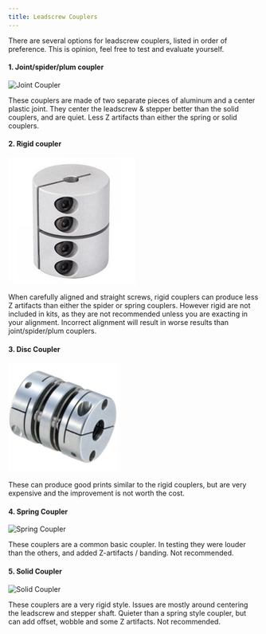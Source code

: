 ```yaml
---
title: Leadscrew Couplers
---
```


There are several options for leadscrew couplers, listed in order of preference.  This is opinion, feel free to test and evaluate yourself.

#### 1. Joint/spider/plum coupler
![Joint Coupler](images/joint_coupler.jpg)

These couplers are made of two separate pieces of aluminum and a center plastic joint. They center the leadscrew & stepper better than the solid couplers, and are quiet. Less Z artifacts than either the spring or solid couplers.

#### 2. Rigid coupler
![Rigid Coupler](images/rigid_coupler.png)

When carefully aligned and straight screws, rigid couplers can produce less Z artifacts than either the spider or spring couplers. However rigid are not included in kits, as they are not recommended unless you are exacting in your alignment. Incorrect alignment will result in worse results than joint/spider/plum couplers.

#### 3. Disc Coupler
![Disc coupler](images/disc_coupler.png)

These can produce good prints similar to the rigid couplers, but are very expensive and the improvement is not worth the cost.

#### 4. Spring Coupler
![Spring Coupler](images/spring_coupler.jpg)

These couplers are a common basic coupler. In testing they were louder than the others, and added Z-artifacts / banding. Not recommended.

#### 5. Solid Coupler
![Solid Coupler](images/solid_coupler.jpg)

These couplers are a very rigid style. Issues are mostly around centering the leadscrew and stepper shaft.  Quieter than a spring style coupler, but can add offset, wobble and some Z artifacts. Not recommended.
